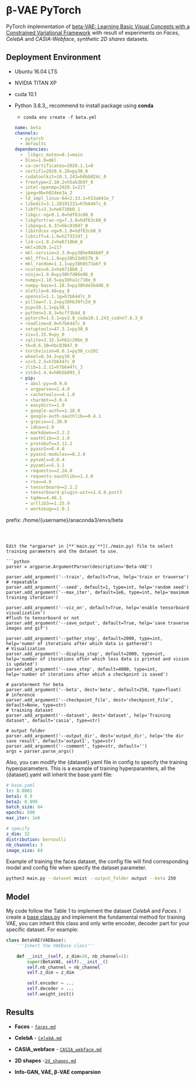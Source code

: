 # β-VAE PyTorch

PyTorch implementation of [beta-VAE: Learning Basic Visual Concepts with a Constrained Variational Framework](https://openreview.net/forum?id=Sy2fzU9gl) with result of experiments on *Faces*, *CelebA* and *CASIA-Webface*, *synthetic 2D shares* datasets.

## Deployment Environment
* Ubuntu 16.04 LTS

* NVIDIA TITAN XP

* cuda 10.1

* Python 3.8.3,, recommend to install package using **conda**

  * `conda env create -f beta.yml`

    
  
  ```yaml
  name: beta
  channels:
    - pytorch
    - defaults
  dependencies:
    - _libgcc_mutex=0.1=main
    - blas=1.0=mkl
    - ca-certificates=2020.1.1=0
    - certifi=2020.6.20=py38_0
    - cudatoolkit=10.1.243=h6bb024c_0
    - freetype=2.10.2=h5ab3b9f_0
    - intel-openmp=2020.1=217
    - jpeg=9b=h024ee3a_2
    - ld_impl_linux-64=2.33.1=h53a641e_7
    - libedit=3.1.20191231=h7b6447c_0
    - libffi=3.3=he6710b0_1
    - libgcc-ng=9.1.0=hdf63c60_0
    - libgfortran-ng=7.3.0=hdf63c60_0
    - libpng=1.6.37=hbc83047_0
    - libstdcxx-ng=9.1.0=hdf63c60_0
    - libtiff=4.1.0=h2733197_1
    - lz4-c=1.9.2=he6710b0_0
    - mkl=2020.1=217
    - mkl-service=2.3.0=py38he904b0f_0
    - mkl_fft=1.1.0=py38h23d657b_0
    - mkl_random=1.1.1=py38h0573a6f_0
    - ncurses=6.2=he6710b0_1
    - ninja=1.9.0=py38hfd86e86_0
    - numpy=1.18.5=py38ha1c710e_0
    - numpy-base=1.18.5=py38hde5b4d6_0
    - olefile=0.46=py_0
    - openssl=1.1.1g=h7b6447c_0
    - pillow=7.1.2=py38hb39fc2d_0
    - pip=20.1.1=py38_1
    - python=3.8.3=hcff3b4d_0
    - pytorch=1.5.1=py3.8_cuda10.1.243_cudnn7.6.3_0
    - readline=8.0=h7b6447c_0
    - setuptools=47.3.1=py38_0
    - six=1.15.0=py_0
    - sqlite=3.32.3=h62c20be_0
    - tk=8.6.10=hbc83047_0
    - torchvision=0.6.1=py38_cu101
    - wheel=0.34.2=py38_0
    - xz=5.2.5=h7b6447c_0
    - zlib=1.2.11=h7b6447c_3
    - zstd=1.4.4=h0b5b093_3
    - pip:
      - absl-py==0.9.0
      - argparse==1.4.0
      - cachetools==4.1.0
      - chardet==3.0.4
      - easydict==1.9
      - google-auth==1.18.0
      - google-auth-oauthlib==0.4.1
      - grpcio==1.30.0
      - idna==2.9
      - markdown==3.2.2
      - oauthlib==3.1.0
      - protobuf==3.12.2
      - pyasn1==0.4.8
      - pyasn1-modules==0.2.8
      - pynvml==8.0.4
      - pyyaml==5.3.1
      - requests==2.24.0
      - requests-oauthlib==1.3.0
      - rsa==4.6
      - tensorboard==2.2.2
      - tensorboard-plugin-wit==1.6.0.post3
      - tqdm==4.46.1
      - urllib3==1.25.9
      - werkzeug==1.0.1
prefix: /home/{username}/anaconda3/envs/beta
  ```
  
  

Edit the *argparse* in [**`main.py`**](./main.py) file to select training parameters and the dataset to use.

```python
parser = argparse.ArgumentParser(description='Beta-VAE')

parser.add_argument('--train', default=True, help='train or traverse')
# repeatable
parser.add_argument('--seed', default=1, type=int, help='random seed')
parser.add_argument('--max_iter', default=1e6, type=int, help='maximum training iteration')

parser.add_argument('--viz_on', default=True, help='enable tensorboard visualization')
#flush to tensorboard or not
parser.add_argument('--save_output', default=True, help='save traverse images and gif')

parser.add_argument('--gather_step', default=2000, type=int, help='numer of iterations after which data is gathered')
# Visualization
parser.add_argument('--display_step', default=2000, type=int, help='number of iterations after which loss data is printed and vision is updated')
parser.add_argument('--save_step', default=4000, type=int, help='number of iterations after which a checkpoint is saved')

# paraterment for beta
parser.add_argument('--beta', dest='beta', default=250, type=float)
# inference
parser.add_argument('--checkpoint_file', dest='checkpoint_file', default=None, type=str)
# training dataset
parser.add_argument('--dataset', dest='dataset', help='Training dataset', default='casia', type=str)

# output folder
parser.add_argument('--output_dir', dest='output_dir', help='the dir save result', default='output1', type=str)
parser.add_argument('--comment', type=str, default='')
args = parser.parse_args()
```

Also, you can modify the {dataset}.yaml file in config to specify the training hyperparameters. This is a example of training hyperparamters, all the {dataset}.yaml will inherit the base.yaml file:

```yaml
# base.yaml
lr: 0.0001
beta1: 0.9
beta2: 0.999
batch_size: 64
epochs: 500
max_iter: 1e6

# specify
z_dim: 32
distribution: bernoulli
nb_channels: 3
image_size: 64
```
Example of training the faces dataset, the config file will find corresponding model and config file when specify the dataset parameter.

```sh
python3 main.py --dataset mnist --output_folder output --beta 250
```



## Model

My code follow the Table 1 to implement the dataset *CelebA* and *Faces*. I create a [base class.py](../models/vae_base.py) and implement the fundamental    method for training VAE, you can inherit this class and only write encoder, decoder part for your specific dataset.  For example:

```python
class BetaVAE(VAEBase):
    '''Inhert the VAEBase class'''

    def __init__(self, z_dim=10, nb_channel=1):
        super(BetaVAE, self).__init__()
        self.nb_channel = nb_channel
        self.z_dim = z_dim

        self.encoder = ...
        self.decoder = ...
        self.weight_init()
```



## Results

* **Faces** - [`faces.md`](./README/faces.md)

* **CelebA** - [`CelebA.md`](./README/CelebA.md)

* **CASIA_webface** - [`CASIA_webface.md`](./README/CASIA_webface.md)

* **2D shapes** -[`2d_shapes.md`](./README/2d_shapes.md)

* **Info-GAN, VAE, β-VAE comparsion**

  


